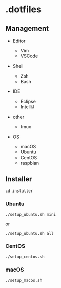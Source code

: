 # .dotfiles

## Management

- Editor
  - Vim
  - VSCode

- Shell
  - Zsh
  - Bash

- IDE
  - Eclipse
  - IntelliJ

- other
  - tmux

- OS
  - macOS
  - Ubuntu
  - CentOS
  - raspbian

## Installer

```
cd installer
```

### Ubuntu

```
./setup_ubuntu.sh mini
```
or
```
./setup_ubuntu.sh all
```

### CentOS

```
./setup_centos.sh
```

### macOS

```
./setup_macos.sh
```
